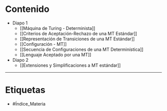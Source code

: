 # Contenido

- Diapo 1
	- [[Máquina de Turing - Determinista]] 
	- [[Criterios de Aceptación-Rechazo de una MT Estándar]] 
	- [[Representación de Transiciones de una MT Estándar]] 
	- [[Configuración - MT]] 
	- [[Secuencia de Configuraciones de una MT Determinística]] 
	- [[Lenguaje Aceptado por una MT]] 
- Diapo 2
	- [[Extensiones y Simplificaciones a MT estándar]] 
***
# Etiquetas
- #Índice_Materia 